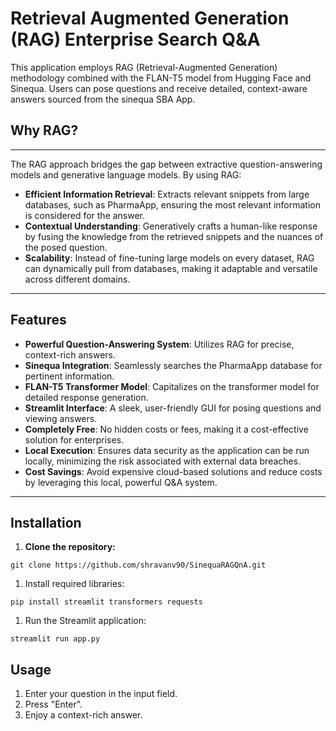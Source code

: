 # **Retrieval Augmented Generation (RAG) Enterprise Search Q&A**

This application employs RAG (Retrieval-Augmented Generation) methodology combined with the FLAN-T5 model from Hugging Face and Sinequa. Users can pose questions and receive detailed, context-aware answers sourced from the sinequa SBA App.

## **Why RAG?**

---

The RAG approach bridges the gap between extractive question-answering models and generative language models. By using RAG:

- **Efficient Information Retrieval**: Extracts relevant snippets from large databases, such as PharmaApp, ensuring the most relevant information is considered for the answer.
- **Contextual Understanding**: Generatively crafts a human-like response by fusing the knowledge from the retrieved snippets and the nuances of the posed question.
- **Scalability**: Instead of fine-tuning large models on every dataset, RAG can dynamically pull from databases, making it adaptable and versatile across different domains.

---

## **Features**

- **Powerful Question-Answering System**: Utilizes RAG for precise, context-rich answers.
- **Sinequa Integration**: Seamlessly searches the PharmaApp database for pertinent information.
- **FLAN-T5 Transformer Model**: Capitalizes on the transformer model for detailed response generation.
- **Streamlit Interface**: A sleek, user-friendly GUI for posing questions and viewing answers.
- **Completely Free**: No hidden costs or fees, making it a cost-effective solution for enterprises.
- **Local Execution**: Ensures data security as the application can be run locally, minimizing the risk associated with external data breaches.
- **Cost Savings**: Avoid expensive cloud-based solutions and reduce costs by leveraging this local, powerful Q&A system.

---

## **Installation**

1.  **Clone the repository:**

```
git clone https://github.com/shravanv90/SinequaRAGQnA.git
```

1.  Install required libraries:

```
pip install streamlit transformers requests
```

1.  Run the Streamlit application:

```
streamlit run app.py
```

## **Usage**

1.  Enter your question in the input field.
2.  Press "Enter".
3.  Enjoy a context-rich answer.

